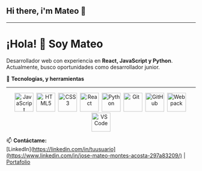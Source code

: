 ## Hi there, i'm Mateo 👋

<hr>

# ¡Hola! 👋 Soy Mateo  
Desarrollador web con experiencia en **React, JavaScript y Python**.  
Actualmente, busco oportunidades como desarrollador junior.  

🚀 <b>Tecnologías, y herramientas</b>
<hr>

<div align="center">  
  <img src="https://cdn.jsdelivr.net/gh/devicons/devicon/icons/javascript/javascript-original.svg" title="JavaScript" width="50" height="50"/>&nbsp;
  <img src="https://cdn.jsdelivr.net/gh/devicons/devicon/icons/html5/html5-original.svg" title="HTML5" width="50" height="50"/>&nbsp;
  <img src="https://cdn.jsdelivr.net/gh/devicons/devicon/icons/css3/css3-original.svg" title="CSS3" width="50" height="50"/>&nbsp;
  <img src="https://cdn.jsdelivr.net/gh/devicons/devicon/icons/react/react-original.svg" title="React" width="50" height="50"/>&nbsp;
  <img src="https://cdn.jsdelivr.net/gh/devicons/devicon/icons/python/python-original.svg" title="Python" width="50" height="50"/>&nbsp;
  <img src="https://cdn.jsdelivr.net/gh/devicons/devicon/icons/git/git-original.svg" title="Git" width="50" height="50"/>&nbsp;
  <img src="https://cdn.jsdelivr.net/gh/devicons/devicon/icons/github/github-original.svg" title="GitHub" width="50" height="50"/>&nbsp;
  <img src="https://cdn.jsdelivr.net/gh/devicons/devicon/icons/webpack/webpack-original.svg" title="Webpack" width="50" height="50"/>&nbsp;
  <img src="https://cdn.jsdelivr.net/gh/devicons/devicon/icons/vscode/vscode-original.svg" title="VS Code" width="50" height="50"/>
</div>

📫 **Contáctame:**  
[LinkedIn](https://linkedin.com/in/tuusuario](https://www.linkedin.com/in/jose-mateo-montes-acosta-297a83209/) | [Portafolio](https://mateobot496.github.io/admin-dashboard/) 
